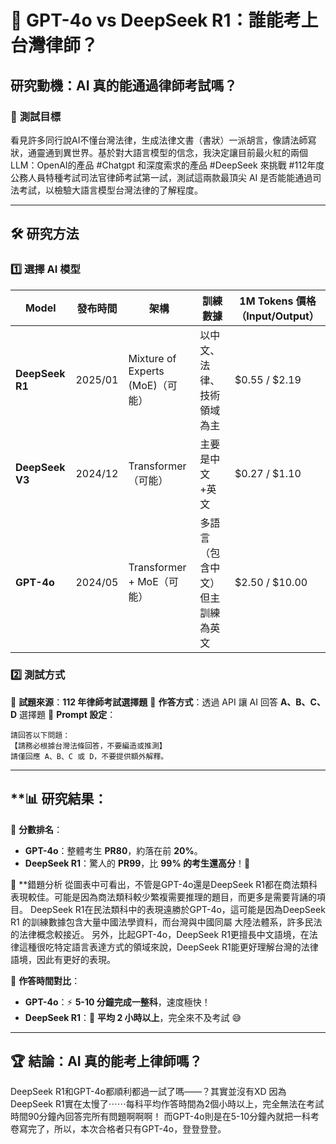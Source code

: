 # 📌 GPT-4o vs DeepSeek R1：誰能考上台灣律師？

## **研究動機：AI 真的能通過律師考試嗎？**

### 🎯 **測試目標**
看見許多同行說AI不懂台灣法律，生成法律文書（書狀）一派胡言，像請法師寫狀，通靈通到異世界。基於對大語言模型的信念，我決定讓目前最火紅的兩個LLM：OpenAI的產品 #Chatgpt 和深度索求的產品 #DeepSeek 來挑戰 #112年度公務人員特種考試司法官律師考試第一試，測試這兩款最頂尖 AI 是否能能通過司法考試，以檢驗大語言模型台灣法律的了解程度。

---
## **🛠 研究方法**

### **1️⃣ 選擇 AI 模型**
| Model            | 發布時間 | 架構 | 訓練數據 | 1M Tokens 價格（Input/Output） |
|-----------------|---------|----------------|------------------------|----------------------|
| **DeepSeek R1** | 2025/01 | Mixture of Experts (MoE)（可能） | 以中文、法律、技術領域為主 | $0.55 / $2.19 |
| **DeepSeek V3** | 2024/12 | Transformer（可能） | 主要是中文+英文 | $0.27 / $1.10 |
| **GPT-4o** | 2024/05 | Transformer + MoE（可能） | 多語言（包含中文）但主訓練為英文 | $2.50 / $10.00 |

### **2️⃣ 測試方式**
📌 **試題來源**：**112 年律師考試選擇題**
📌 **作答方式**：透過 API 讓 AI 回答 **A、B、C、D** 選擇題
📌 **Prompt 設定**：
```
請回答以下問題：
【請務必根據台灣法條回答，不要編造或推測】
請僅回應 A、B、C 或 D，不要提供額外解釋。
```


---
## **📊 研究結果：

📌 **分數排名**：
- **GPT-4o**：整體考生 **PR80**，約落在前 **20%**。
- **DeepSeek R1**：驚人的 **PR99**，比 **99% 的考生還高分**！🤯

📌 **錯題分析
從圖表中可看出，不管是GPT-4o還是DeepSeek R1都在商法類科表現較佳。可能是因為商法類科較少繁複需要推理的題目，而更多是需要背誦的項目。
DeepSeek R1在民法類科中的表現遠勝於GPT-4o，這可能是因為DeepSeek R1 的訓練數據包含大量中國法學資料，而台灣與中國同屬 大陸法體系，許多民法的法律概念較接近。
另外，比起GPT-4o，DeepSeek R1更擅長中文語境，在法律這種很吃特定語言表達方式的領域來說，DeepSeek R1能更好理解台灣的法律語境，因此有更好的表現。

📌 **作答時間對比**：
- **GPT-4o**：⚡ **5-10 分鐘完成一整科**，速度極快！
- **DeepSeek R1**：🐢 **平均 2 小時以上**，完全來不及考試 😅

---
## **🏆 結論：AI 真的能考上律師嗎？**
DeepSeek R1和GPT-4o都順利都過一試了嗎——？其實並沒有XD 
因為DeepSeek R1實在太慢了⋯⋯每科平均作答時間為2個小時以上，完全無法在考試時間90分鐘內回答完所有問題啊啊啊！
而GPT-4o則是在5-10分鐘內就把一科考卷寫完了，所以，本次合格者只有GPT-4o，登登登登。



